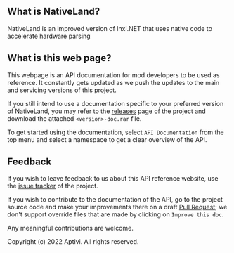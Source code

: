 ## What is NativeLand?

NativeLand is an improved version of Inxi.NET that uses native code to accelerate hardware parsing

## What is this web page?
 
This webpage is an API documentation for mod developers to be used as reference. It constantly gets updated as we push the updates to the main and servicing versions of this project.

If you still intend to use a documentation specific to your preferred version of NativeLand, you may refer to the [releases](https://github.com/Aptivi/NativeLand/releases) page of the project and download the attached `<version>-doc.rar` file.

To get started using the documentation, select `API Documentation` from the top menu and select a namespace to get a clear overview of the API.

## Feedback

If you wish to leave feedback to us about this API reference website, use the [issue tracker](https://github.com/Aptivi/NativeLand/issues) of the project.

If you wish to contribute to the documentation of the API, go to the project source code and make your improvements there on a draft [Pull Request](https://github.com/Aptivi/NativeLand/pulls); we don't support override files that are made by clicking on `Improve this doc`.

Any meaningful contributions are welcome.

Copyright (c) 2022 Aptivi. All rights reserved.
